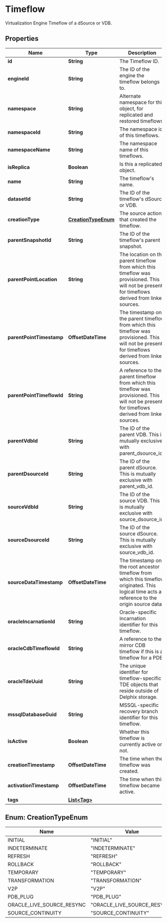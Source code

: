 

# Timeflow

Virtualization Engine Timeflow of a dSource or VDB.

## Properties

| Name | Type | Description | Notes |
|------------ | ------------- | ------------- | -------------|
|**id** | **String** | The Timeflow ID. |  [optional] |
|**engineId** | **String** | The ID of the engine the timeflow belongs to. |  [optional] |
|**namespace** | **String** | Alternate namespace for this object, for replicated and restored timeflows. |  [optional] |
|**namespaceId** | **String** | The namespace id of this timeflows. |  [optional] |
|**namespaceName** | **String** | The namespace name of this timeflows. |  [optional] |
|**isReplica** | **Boolean** | Is this a replicated object. |  [optional] |
|**name** | **String** | The timeflow&#39;s name. |  [optional] |
|**datasetId** | **String** | The ID of the timeflow&#39;s dSource or VDB. |  [optional] |
|**creationType** | [**CreationTypeEnum**](#CreationTypeEnum) | The source action that created the timeflow. |  [optional] |
|**parentSnapshotId** | **String** | The ID of the timeflow&#39;s parent snapshot. |  [optional] |
|**parentPointLocation** | **String** | The location on the parent timeflow from which this timeflow was provisioned. This will not be present for timeflows derived from linked sources. |  [optional] |
|**parentPointTimestamp** | **OffsetDateTime** | The timestamp on the parent timeflow from which this timeflow was provisioned. This will not be present for timeflows derived from linked sources. |  [optional] |
|**parentPointTimeflowId** | **String** | A reference to the parent timeflow from which this timeflow was provisioned. This will not be present for timeflows derived from linked sources. |  [optional] |
|**parentVdbId** | **String** | The ID of the parent VDB. This is mutually exclusive with parent_dsource_id. |  [optional] |
|**parentDsourceId** | **String** | The ID of the parent dSource. This is mutually exclusive with parent_vdb_id. |  [optional] |
|**sourceVdbId** | **String** | The ID of the source VDB. This is mutually exclusive with source_dsource_id. |  [optional] |
|**sourceDsourceId** | **String** | The ID of the source dSource. This is mutually exclusive with source_vdb_id. |  [optional] |
|**sourceDataTimestamp** | **OffsetDateTime** | The timestamp on the root ancestor timeflow from which this timeflow originated. This logical time acts as reference to the origin source data. |  [optional] |
|**oracleIncarnationId** | **String** | Oracle-specific incarnation identifier for this timeflow. |  [optional] |
|**oracleCdbTimeflowId** | **String** | A reference to the mirror CDB timeflow if this is a timeflow for a PDB. |  [optional] |
|**oracleTdeUuid** | **String** | The unique identifier for timeflow-specific TDE objects that reside outside of Delphix storage. |  [optional] |
|**mssqlDatabaseGuid** | **String** | MSSQL-specific recovery branch identifier for this timeflow. |  [optional] |
|**isActive** | **Boolean** | Whether this timeflow is currently active or not. |  [optional] |
|**creationTimestamp** | **OffsetDateTime** | The time when the timeflow was created. |  [optional] |
|**activationTimestamp** | **OffsetDateTime** | The time when this timeflow became active. |  [optional] |
|**tags** | [**List&lt;Tag&gt;**](Tag.md) |  |  [optional] |



## Enum: CreationTypeEnum

| Name | Value |
|---- | -----|
| INITIAL | &quot;INITIAL&quot; |
| INDETERMINATE | &quot;INDETERMINATE&quot; |
| REFRESH | &quot;REFRESH&quot; |
| ROLLBACK | &quot;ROLLBACK&quot; |
| TEMPORARY | &quot;TEMPORARY&quot; |
| TRANSFORMATION | &quot;TRANSFORMATION&quot; |
| V2P | &quot;V2P&quot; |
| PDB_PLUG | &quot;PDB_PLUG&quot; |
| ORACLE_LIVE_SOURCE_RESYNC | &quot;ORACLE_LIVE_SOURCE_RESYNC&quot; |
| SOURCE_CONTINUITY | &quot;SOURCE_CONTINUITY&quot; |



